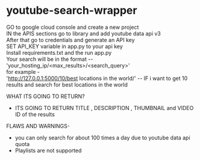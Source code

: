 # youtube-search-wrapper
GO to google cloud console and create a new project        
IN the APIS sections go to library and add youtube data api v3      
After that go to credentials and generate an API key      
SET API_KEY variable in app.py to your api key     
Install requirements.txt and the run app.py      
Your search will be in the format --     
'your_hosting_ip/<max_results>/<search_query>'        
for example -      
'http://127.0.0.1:5000/10/best locations in the world/' -- IF i want to get 10 results and search for best locations in the world    

WHAT ITS GOING TO RETURN?    
- ITS GOING TO RETURN TITLE , DESCRIPTION , THUMBNAIL and VIDEO ID of the results    

FLAWS AND WARNINGS-    
- you can only search for about 100 times a day due to youtube data api quota  
- Playlists are not supported


